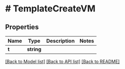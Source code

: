 # # TemplateCreateVM

## Properties

Name | Type | Description | Notes
------------ | ------------- | ------------- | -------------
**t** | **string** |  |

[[Back to Model list]](../../README.md#models) [[Back to API list]](../../README.md#endpoints) [[Back to README]](../../README.md)
